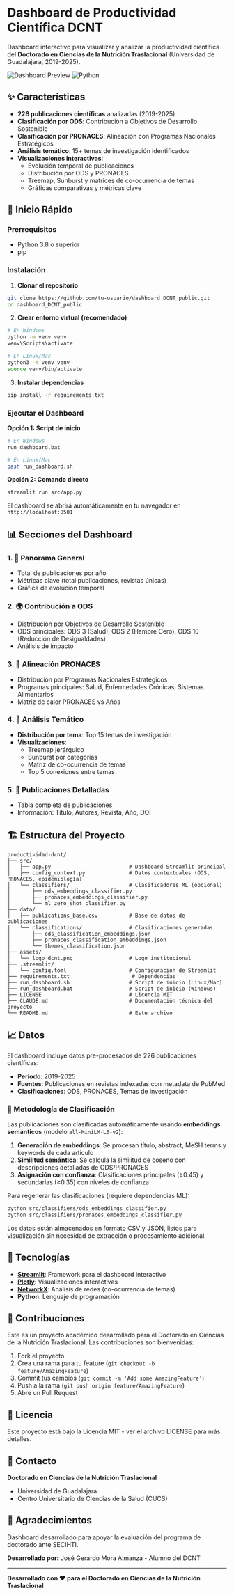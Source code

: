# Dashboard de Productividad Científica DCNT

Dashboard interactivo para visualizar y analizar la productividad científica del **Doctorado en Ciencias de la Nutrición Traslacional** (Universidad de Guadalajara, 2019-2025).

![Dashboard Preview](https://img.shields.io/badge/Streamlit-Dashboard-FF4B4B?style=for-the-badge&logo=streamlit&logoColor=white)
![Python](https://img.shields.io/badge/Python-3.8+-3776AB?style=for-the-badge&logo=python&logoColor=white)

## ✨ Características

- **226 publicaciones científicas** analizadas (2019-2025)
- **Clasificación por ODS**: Contribución a Objetivos de Desarrollo Sostenible
- **Clasificación por PRONACES**: Alineación con Programas Nacionales Estratégicos
- **Análisis temático**: 15+ temas de investigación identificados
- **Visualizaciones interactivas**:
  - Evolución temporal de publicaciones
  - Distribución por ODS y PRONACES
  - Treemap, Sunburst y matrices de co-ocurrencia de temas
  - Gráficas comparativas y métricas clave

## 🚀 Inicio Rápido

### Prerrequisitos

- Python 3.8 o superior
- pip

### Instalación

1. **Clonar el repositorio**

```bash
git clone https://github.com/tu-usuario/dashboard_DCNT_public.git
cd dashboard_DCNT_public
```

2. **Crear entorno virtual (recomendado)**

```bash
# En Windows
python -m venv venv
venv\Scripts\activate

# En Linux/Mac
python3 -m venv venv
source venv/bin/activate
```

3. **Instalar dependencias**

```bash
pip install -r requirements.txt
```

### Ejecutar el Dashboard

**Opción 1: Script de inicio**

```bash
# En Windows
run_dashboard.bat

# En Linux/Mac
bash run_dashboard.sh
```

**Opción 2: Comando directo**

```bash
streamlit run src/app.py
```

El dashboard se abrirá automáticamente en tu navegador en `http://localhost:8501`

## 📊 Secciones del Dashboard

### 1. 🎯 Panorama General
- Total de publicaciones por año
- Métricas clave (total publicaciones, revistas únicas)
- Gráfica de evolución temporal

### 2. 🌍 Contribución a ODS
- Distribución por Objetivos de Desarrollo Sostenible
- ODS principales: ODS 3 (Salud), ODS 2 (Hambre Cero), ODS 10 (Reducción de Desigualdades)
- Análisis de impacto

### 3. 🎯 Alineación PRONACES
- Distribución por Programas Nacionales Estratégicos
- Programas principales: Salud, Enfermedades Crónicas, Sistemas Alimentarios
- Matriz de calor PRONACES vs Años

### 4. 🔬 Análisis Temático
- **Distribución por tema**: Top 15 temas de investigación
- **Visualizaciones**:
  - Treemap jerárquico
  - Sunburst por categorías
  - Matriz de co-ocurrencia de temas
  - Top 5 conexiones entre temas

### 5. 📑 Publicaciones Detalladas
- Tabla completa de publicaciones
- Información: Título, Autores, Revista, Año, DOI

## 🏗️ Estructura del Proyecto

```
productividad-dcnt/
├── src/
│   ├── app.py                         # Dashboard Streamlit principal
│   ├── config_context.py              # Datos contextuales (ODS, PRONACES, epidemiología)
│   └── classifiers/                   # Clasificadores ML (opcional)
│       ├── ods_embeddings_classifier.py
│       ├── pronaces_embeddings_classifier.py
│       └── ml_zero_shot_classifier.py
├── data/
│   ├── publications_base.csv          # Base de datos de publicaciones
│   └── classifications/               # Clasificaciones generadas
│       ├── ods_classification_embeddings.json
│       ├── pronaces_classification_embeddings.json
│       └── themes_classification.json
├── assets/
│   └── logo_dcnt.png                  # Logo institucional
├── .streamlit/
│   └── config.toml                    # Configuración de Streamlit
├── requirements.txt                    # Dependencias
├── run_dashboard.sh                   # Script de inicio (Linux/Mac)
├── run_dashboard.bat                  # Script de inicio (Windows)
├── LICENSE                            # Licencia MIT
├── CLAUDE.md                          # Documentación técnica del proyecto
└── README.md                          # Este archivo
```

## 📈 Datos

El dashboard incluye datos pre-procesados de 226 publicaciones científicas:

- **Periodo**: 2019-2025
- **Fuentes**: Publicaciones en revistas indexadas con metadata de PubMed
- **Clasificaciones**: ODS, PRONACES, Temas de investigación

### 🤖 Metodología de Clasificación

Las publicaciones son clasificadas automáticamente usando **embeddings semánticos** (modelo `all-MiniLM-L6-v2`):

1. **Generación de embeddings**: Se procesan título, abstract, MeSH terms y keywords de cada artículo
2. **Similitud semántica**: Se calcula la similitud de coseno con descripciones detalladas de ODS/PRONACES
3. **Asignación con confianza**: Clasificaciones principales (≥0.45) y secundarias (≥0.35) con niveles de confianza

Para regenerar las clasificaciones (requiere dependencias ML):
```bash
python src/classifiers/ods_embeddings_classifier.py
python src/classifiers/pronaces_embeddings_classifier.py
```

Los datos están almacenados en formato CSV y JSON, listos para visualización sin necesidad de extracción o procesamiento adicional.

## 🎨 Tecnologías

- **[Streamlit](https://streamlit.io/)**: Framework para el dashboard interactivo
- **[Plotly](https://plotly.com/python/)**: Visualizaciones interactivas
- **[NetworkX](https://networkx.org/)**: Análisis de redes (co-ocurrencia de temas)
- **Python**: Lenguaje de programación

## 🤝 Contribuciones

Este es un proyecto académico desarrollado para el Doctorado en Ciencias de la Nutrición Traslacional. Las contribuciones son bienvenidas:

1. Fork el proyecto
2. Crea una rama para tu feature (`git checkout -b feature/AmazingFeature`)
3. Commit tus cambios (`git commit -m 'Add some AmazingFeature'`)
4. Push a la rama (`git push origin feature/AmazingFeature`)
5. Abre un Pull Request

## 📝 Licencia

Este proyecto está bajo la Licencia MIT - ver el archivo LICENSE para más detalles.

## 👥 Contacto

**Doctorado en Ciencias de la Nutrición Traslacional**
- Universidad de Guadalajara
- Centro Universitario de Ciencias de la Salud (CUCS)

## 🙏 Agradecimientos

Dashboard desarrollado para apoyar la evaluación del programa de doctorado ante SECIHTI.

**Desarrollado por:** José Gerardo Mora Almanza - Alumno del DCNT

---

**Desarrollado con ❤️ para el Doctorado en Ciencias de la Nutrición Traslacional**
